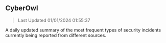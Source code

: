 ## CyberOwl 
> Last Updated 01/01/2024 01:55:37 


A daily updated summary of the most frequent types of security incidents currently being reported from different sources.

